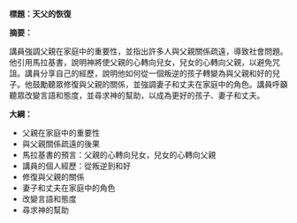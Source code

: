 **標題：天父的恢復**

**摘要：**

講員強調父親在家庭中的重要性，並指出許多人與父親關係疏遠，導致社會問題。他引用馬拉基書，說明神將使父親的心轉向兒女，兒女的心轉向父親，以避免咒詛。講員分享自己的經歷，說明他如何從一個叛逆的孩子轉變為與父親和好的兒子。他鼓勵聽眾修復與父親的關係，並強調妻子和丈夫在家庭中的角色。講員呼籲聽眾改變言語和態度，並尋求神的幫助，以成為更好的孩子、妻子和丈夫。

**大綱：**

* 父親在家庭中的重要性
* 與父親關係疏遠的後果
* 馬拉基書的預言：父親的心轉向兒女，兒女的心轉向父親
* 講員的個人經歷：從叛逆到和好
* 修復與父親的關係
* 妻子和丈夫在家庭中的角色
* 改變言語和態度
* 尋求神的幫助